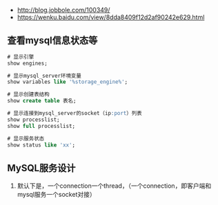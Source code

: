 
- http://blog.jobbole.com/100349/
- https://wenku.baidu.com/view/8dda8409f12d2af90242e629.html

## 查看mysql信息状态等

```sql
# 显示引擎
show engines;

# 显示mysql_server环境变量
show variables like '%storage_engine%';

# 显示创建表结构
show create table 表名;

# 显示连接到mysql_server的socket（ip:port）列表
show processlist;
show full processlist;

# 显示服务状态
show status like 'xx';
```

## MySQL服务设计

1. 默认下是，一个connection一个thread，（一个connection，即客户端和mysql服务一个socket对接）